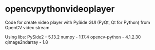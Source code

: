 # opencvpythonvideoplayer
Code for create video player with PySide GUI (PyQt, Qt for Python) from OpenCV video stream 

Using libs:
PySide2 - 5.13.2
numpy - 1.17.4
opencv-python - 4.1.2.30
qimage2ndarray - 1.8 
